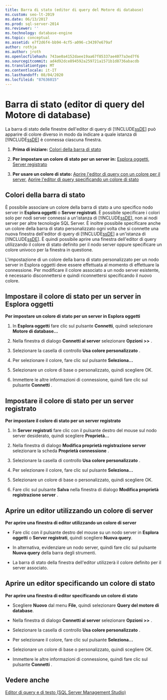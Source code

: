 ```yaml
---
title: Barra di stato (editor di query del Motore di database)
ms.custom: seo-lt-2019
ms.date: 06/13/2017
ms.prod: sql-server-2014
ms.reviewer: ''
ms.technology: database-engine
ms.topic: conceptual
ms.assetid: e7f2d6f4-bb94-4cf5-a096-c34397e679af
author: rothja
ms.author: jroth
ms.openlocfilehash: 743ae0a4152daee19aa67f85337ae4077a3ed7f6
ms.sourcegitcommit: ad4d92dce894592a259721a1571b1d8736abacdb
ms.translationtype: MT
ms.contentlocale: it-IT
ms.lasthandoff: 08/04/2020
ms.locfileid: "87636015"
---
```

# <a name="status-bar-database-engine-query-editor"></a>Barra di stato (editor di query del Motore di database)
  La barra di stato delle finestre dell'editor di query di [!INCLUDE[ssDE](../../includes/ssde-md.md)] può apparire di colore diverso in modo da indicare a quale istanza di [!INCLUDE[ssDE](../../includes/ssde-md.md)] è connessa ciascuna finestra.  
  
1.  **Prima di iniziare:**  [Colori della barra di stato](#StatusBarColors)  
  
2.  **Per impostare un colore di stato per un server in:**  [Esplora oggetti](#SetOEServerColor), [Server registrato](#SetRegServerColor)  
  
3.  **Per usare un colore di stato:**  [Aprire l'editor di query con un colore per il server](#OpenServerColor), [Aprire l'editor di query specificando un colore di stato](#OpenSpecColor)  
  
##  <a name="status-bar-colors"></a><a name="StatusBarColors"></a> Colori della barra di stato  
 È possibile associare un colore della barra di stato a uno specifico nodo server in **Esplora oggetti** o **Server registrati**. È possibile specificare i colori solo per nodi server connessi a un'istanza di [!INCLUDE[ssDE](../../includes/ssde-md.md)], non ai nodi server per altre tecnologie SQL Server. È inoltre possibile specificare anche un colore della barra di stato personalizzato ogni volta che si connette una nuova finestra dell'editor di query di [!INCLUDE[ssDE](../../includes/ssde-md.md)] a un'istanza di [!INCLUDE[ssDE](../../includes/ssde-md.md)]. È quindi possibile aprire una finestra dell'editor di query utilizzando il colore di stato definito per il nodo server oppure specificare un colore univoco per la finestra in questione.  
  
 L'impostazione di un colore della barra di stato personalizzato per un nodo server in Esplora oggetti deve essere effettuata al momento di effettuare la connessione. Per modificare il colore associato a un nodo server esistente, è necessario disconnettersi e quindi riconnettersi specificando il nuovo colore.  
  
##  <a name="set-the-status-color-for-a-server-in-object-explorer"></a><a name="SetOEServerColor"></a> Impostare il colore di stato per un server in Esplora oggetti  
 **Per impostare un colore di stato per un server in Esplora oggetti**  
  
1.  In **Esplora oggetti** fare clic sul pulsante **Connetti**, quindi selezionare **Motore di database...**  
  
2.  Nella finestra di dialogo **Connetti al server** selezionare **Opzioni >>** .  
  
3.  Selezionare la casella di controllo **Usa colore personalizzato** .  
  
4.  Per selezionare il colore, fare clic sul pulsante **Seleziona...**  
  
5.  Selezionare un colore di base o personalizzato, quindi scegliere OK.  
  
6.  Immettere le altre informazioni di connessione, quindi fare clic sul pulsante **Connetti** .  
  
##  <a name="set-the-status-color-for-a-registered-server"></a><a name="SetRegServerColor"></a> Impostare il colore di stato per un server registrato  
 **Per impostare il colore di stato per un server registrato**  
  
1.  In **Server registrati** fare clic con il pulsante destro del mouse sul nodo server desiderato, quindi scegliere **Proprietà...**  
  
2.  Nella finestra di dialogo **Modifica proprietà registrazione server** selezionare la scheda **Proprietà connessione** .  
  
3.  Selezionare la casella di controllo **Usa colore personalizzato** .  
  
4.  Per selezionare il colore, fare clic sul pulsante **Seleziona...**  
  
5.  Selezionare un colore di base o personalizzato, quindi scegliere OK.  
  
6.  Fare clic sul pulsante **Salva** nella finestra di dialogo **Modifica proprietà registrazione server** .  
  
##  <a name="open-an-editor-using-a-server-color"></a><a name="OpenServerColor"></a> Aprire un editor utilizzando un colore di server  
 **Per aprire una finestra di editor utilizzando un colore di server**  
  
-   Fare clic con il pulsante destro del mouse su un nodo server in **Esplora oggetti** o **Server registrati**, quindi scegliere **Nuova query**.  
  
-   In alternativa, evidenziare un nodo server, quindi fare clic sul pulsante **Nuova query** della barra degli strumenti.  
  
-   La barra di stato della finestra dell'editor utilizzerà il colore definito per il server associato.  
  
##  <a name="open-an-editor-specifying-a-status-color"></a><a name="OpenSpecColor"></a> Aprire un editor specificando un colore di stato  
 **Per aprire una finestra di editor specificando un colore di stato**  
  
-   Scegliere **Nuovo** dal menu **File**, quindi selezionare **Query del motore di database**.  
  
-   Nella finestra di dialogo **Connetti al server** selezionare **Opzioni >>** .  
  
-   Selezionare la casella di controllo **Usa colore personalizzato** .  
  
-   Per selezionare il colore, fare clic sul pulsante **Seleziona...**  
  
-   Selezionare un colore di base o personalizzato, quindi scegliere OK.  
  
-   Immettere le altre informazioni di connessione, quindi fare clic sul pulsante **Connetti** .  
  
## <a name="see-also"></a>Vedere anche  
 [Editor di query e di testo &#40;SQL Server Management Studio&#41;](../scripting/query-and-text-editors-sql-server-management-studio.md)  
  
  
